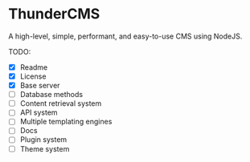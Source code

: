 # ThunderCMS

A high-level, simple, performant, and easy-to-use CMS using NodeJS.

TODO: 
- [x] Readme
- [x] License
- [x] Base server
- [ ] Database methods
- [ ] Content retrieval system
- [ ] API system
- [ ] Multiple templating engines
- [ ] Docs
- [ ] Plugin system
- [ ] Theme system

